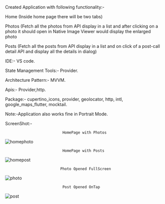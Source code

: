 Created Application with following functionality:-

Home (Inside home page there will be two tabs)

Photos (Fetch all the photos from API display in a list and after clicking on a photo it should open in Native Image Viewer would display the enlarged photo

Posts (Fetch all the posts from API display in a list and on click of a post-call detail API and display all the details in dialog)

IDE:- VS code.

State Management Tools:- Provider.

Architecture Pattern:- MVVM.

Apis:- Provider,http.

Package:- cupertino_icons, provider, geolocator, http, intl, google_maps_flutter, mocktail.

Note:-Application also works fine in Portrait Mode.

ScreenShot:-


                              HomePage with Photos
                              
                              
![homephoto](https://user-images.githubusercontent.com/54003023/158557594-ecad6aa6-5df0-4bc4-8fb5-1eda49ddb164.jpg)


                              HomePage with Posts
                              
                              
![homepost](https://user-images.githubusercontent.com/54003023/158557707-936bb160-3506-42ad-b672-86ac2672e7e3.jpg)


                       
                             Photo Opened FullScreen
                             
                             
 ![photo](https://user-images.githubusercontent.com/54003023/158557911-69be28a4-f1e7-4a07-b06d-70094d69ad89.jpg)
       
       
       
                              Post Opened OnTap
                              
       
 ![post](https://user-images.githubusercontent.com/54003023/158558181-eb35b967-0474-44de-aa55-40911357e8dc.jpg)



       
       

                             
